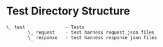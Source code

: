 # Test Directory Structure

    \_ test               - Tests
            \_ request    - test harness request json files
            \_ response   - test harness response json files
